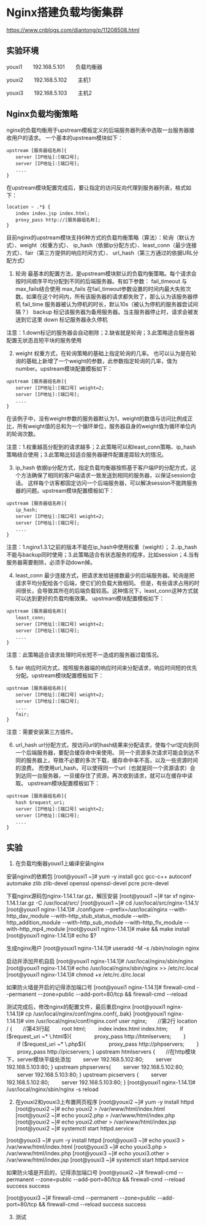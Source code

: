 # Nginx搭建负载均衡集群
https://www.cnblogs.com/diantong/p/11208508.html

## 实验环境
youxi1　　192.168.5.101　　负载均衡器

youxi2　　192.168.5.102　　主机1

youxi3　　192.168.5.103　　主机2

## Nginx负载均衡策略
nginx的负载均衡用于upstream模板定义的后端服务器列表中选取一台服务器接收用户的请求。
一个基本的upstream模块如下：
```
upstream [服务器组名称]{
　　server [IP地址]:[端口号];
　　server [IP地址]:[端口号];
　　....
}
```
在upstream模块配置完成后，要让指定的访问反向代理到服务器列表，格式如下：
```
location ~ .*$ {
　　index index.jsp index.html;
　　proxy_pass http://[服务器组名称];
}
```

目前nginx的upstream模块支持6种方式的负载均衡策略（算法）：轮询（默认方式）、weight（权重方式）、
ip_hash（依据ip分配方式）、least_conn（最少连接方式）、fair（第三方提供的响应时间方式）、
url_hash（第三方通过的依据URL分配方式）

1. 轮询
最基本的配置方法，是upstream模块默认的负载均衡策略。每个请求会按时间顺序平均分配到不同的后端服务器。有如下参数：
fail_timeout	与max_fails结合使用
max_fails	    在fail_timeout参数设置的时间内最大失败次数。如果在这个时间内，所有该服务器的请求都失败了，那么认为该服务器停机
fail_time	    服务器被认为停机的时长，默认10s（被认为停机的服务器尝试间隔？）
backup	        标记该服务器为备用服务器。当主服务器停止时，请求会被发送到它这里
down	        标记服务器永久停机

注意：1.down标记的服务器会自动剔除；2.缺省就是轮询；3.此策略适合服务器配置无状态且短平块的服务使用

2. weight
权重方式，在轮询策略的基础上指定轮询的几率。
也可以认为是在轮询的基础上新增了一个weight的参数，此参数指定轮询的几率，值为number。upstream模块配置模板如下：
```
upstream [服务器组名称]{
　　server [IP地址]:[端口号] weight=2;
　　server [IP地址]:[端口号];
　　....
}
```
在该例子中，没有weight参数的服务器默认为1，weight的数值与访问比例成正比，所有weight值的总和为一个循环单位，服务器自身的weight值为循环单位内的轮询次数。

注意：1.权重越高分配到的请求越多；2.此策略可以和least_conn策略、ip_hash策略结合使用；3.此策略比较适合服务器硬件配置差距较大的情况。

3. ip_hash
依据ip分配方式，指定负载均衡器按照基于客户端IP的分配方式，这个方法确保了相同的客户端请求一致发送到相同的服务器，以保证session会话。
这样每个访客都固定访问一个后端服务器，可以解决session不能跨服务器的问题。upstream模块配置模板如下：
```
upstream [服务器组名称]{
　　ip_hash;
　　server [IP地址]:[端口号] weight=2;
　　server [IP地址]:[端口号];
　　....
}
```
注意：1.nginx1.3.1之前的版本不能在ip_hash中使用权重（weight）；
      2..ip_hash不能与backup同时使用；3.此策略适合有状态服务的程序，比如session；4.当有服务器需要剔除，必须手动down掉。
      
4. least_conn
最少连接方式，把请求发给链接数最少的后端服务器。轮询是把请求平均分配给各个后端，使它们的负载大致相同。
但是，有些请求占用的时间很长，会导致其所在的后端负载较高。这种情况下，least_conn这种方式就可以达到更好的负载均衡效果。
upstream模块配置模板如下：
```
upstream [服务器组名称]{
　　least_conn;
　　server [IP地址]:[端口号] weight=2;
　　server [IP地址]:[端口号];
　　....
}
```
注意：此策略适合请求处理时间长短不一造成的服务器过载情况。

5. fair
响应时间方式，按照服务器端的响应时间来分配请求，响应时间短的优先分配。upstream模块配置模板如下：
```
upstream [服务器组名称]{
　　server [IP地址]:[端口号] weight=2;
　　server [IP地址]:[端口号];
　　....
　　fair;
}
```
注意：需要安装第三方插件。

6. url_hash
url分配方式，按访问url的hash结果来分配请求，使每个url定向到同一个后端服务器，要配合缓存命中来使用。
同一个资源多次请求可能会到达不同的服务器上，导致不必要的多次下载，缓存命中率不高，以及一些资源时间的浪费。
而使用url_hash，可以使得同一个url（也就是同一个资源请求）会到达同一台服务器，一旦缓存住了资源，再次收到请求，就可以在缓存中读取。
upstream模块配置模板如下：
```
upstream [服务器组名称]{
　　hash $request_uri;
　　server [IP地址]:[端口号] weight=2;
　　server [IP地址]:[端口号];
　　....
}
```

## 实验
1. 在负载均衡器youxi1上编译安装nginx

安装nginx的依赖包
[root@youxi1 ~]# yum -y install gcc gcc-c++ autoconf automake zlib zlib-devel openssl openssl-devel pcre pcre-devel

下载nginx源码包nginx-1.14.1.tar.gz，解压安装
[root@youxi1 ~]# tar xf nginx-1.14.1.tar.gz -C /usr/local/src/
[root@youxi1 ~]# cd /usr/local/src/nginx-1.14.1/
[root@youxi1 nginx-1.14.1]# ./configure --prefix=/usr/local/nginx  --with-http_dav_module --with-http_stub_status_module --with-http_addition_module --with-http_sub_module --with-http_flv_module  --with-http_mp4_module
[root@youxi1 nginx-1.14.1]# make && make install
[root@youxi1 nginx-1.14.1]# echo $?

生成nginx用户
[root@youxi1 nginx-1.14.1]# useradd -M -s /sbin/nologin nginx

启动并添加开机自启
[root@youxi1 nginx-1.14.1]# /usr/local/nginx/sbin/nginx
[root@youxi1 nginx-1.14.1]# echo /usr/local/nginx/sbin/nginx >> /etc/rc.local
[root@youxi1 nginx-1.14.1]# chmod +x /etc/rc.d/rc.local

如果防火墙是开启的记得添加端口号
[root@youxi1 nginx-1.14.1]# firewall-cmd --permanent --zone=public --add-port=80/tcp && firewall-cmd --reload

测试完成后，修改nginx的配置文件，最后重启nginx
[root@youxi1 nginx-1.14.1]# cp /usr/local/nginx/conf/nginx.conf{,.bak}
[root@youxi1 nginx-1.14.1]# vim /usr/local/nginx/conf/nginx.conf
user  nginx;　　//第2行
location / {　　//第43行起
　　root html;
　　index index.html index.htm;
　　if ($request_uri ~* \.html$){
　　　　proxy_pass http://htmlservers;
　　}
　　if ($request_uri ~* \.php$){
　　　　proxy_pass http://phpservers;
　　}
　　proxy_pass http://picservers;
}
upstream htmlservers {　　//在http模块下，server模块平级处添加
　　server 192.168.5.102:80;
　　server 192.168.5.103:80;
}
upstream phpservers{
　　server 192.168.5.102:80;
　　server 192.168.5.103:80;
}
upstream picservers {
　　server 192.168.5.102:80;
　　server 192.168.5.103:80;
}
[root@youxi1 nginx-1.14.1]# /usr/local/nginx/sbin/nginx -s reload

2. 在youxi2和youxi3上布置网页程序
[root@youxi2 ~]# yum -y install httpd
[root@youxi2 ~]# echo youxi2 > /var/www/html/index.html
[root@youxi2 ~]# echo youxi2.php > /var/www/html/index.php
[root@youxi2 ~]# echo youxi2.other > /var/www/html/index.jsp
[root@youxi2 ~]# systemctl start httpd.service
 
[root@youxi3 ~]# yum -y install httpd
[root@youxi3 ~]# echo youxi3 > /var/www/html/index.html
[root@youxi3 ~]# echo youxi3.php > /var/www/html/index.php
[root@youxi3 ~]# echo youxi3.other > /var/www/html/index.jsp
[root@youxi3 ~]# systemctl start httpd.service

如果防火墙是开启的，记得添加端口号
[root@youxi2 ~]# firewall-cmd --permanent --zone=public --add-port=80/tcp && firewall-cmd --reload
success
success
 
[root@youxi3 ~]# firewall-cmd --permanent --zone=public --add-port=80/tcp && firewall-cmd --reload
success
success

3. 测试


